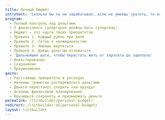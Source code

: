 ```yaml
---
title: Личный бюджет
introtext: 'Сколько бы ты ни зарабатывал, если не умеешь тратить, то всегда будет мало'
program:
  - Полный контроль над деньгами
  - У финансового супергероя должны быть суперсилы!
  - Бюджет — это карта твоих приоритетов
  - Правило 1. Каждый рубль при деле
  - Правило 2. Готов к неожиданностям
  - Правило 3. Умеешь вертеться
  - Правило 4. Даёшь деньгам отлежаться
  - 'Дальнейшие шаги, чтобы перестать жить от зарплаты до зарплаты'
  - Инвестирование
  - Сохранение
  - Приумножение
gains:
  - Расставишь приоритеты в расходах
  - Начнешь грамотно распоряжаться деньгами
  - Деньги перестанут уходить «на ерунду»
  - Освоишь финансовое планирование
  - Научишься сохранять и приумножать деньги
permalink: /listbuilder/personal-budget/
redirect: /listbuilder-ok/personal-budget/
layout: listbuilder
---
```

